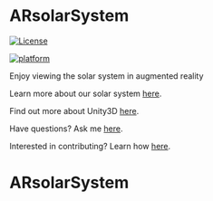 # ARsolarSystem


[![License](https://img.shields.io/badge/License-MIT-brightgreen.svg)](https://opensource.org/licenses/MIT)

[![platform](https://www.youtube.com/watch?v=1R2ROBePfbU)](https://www.youtube.com/watch?v=1R2ROBePfbU)


Enjoy viewing the solar system in augmented reality



Learn more about our solar system [here](https://en.wikipedia.org/wiki/Solar_System).

Find out more about Unity3D [here](https://unity3d.com/).

Have questions?  Ask me [here](http://jakepriddy.com/).

Interested in contributing?  Learn how [here](https://help.github.com/desktop/guides/contributing/).


# ARsolarSystem